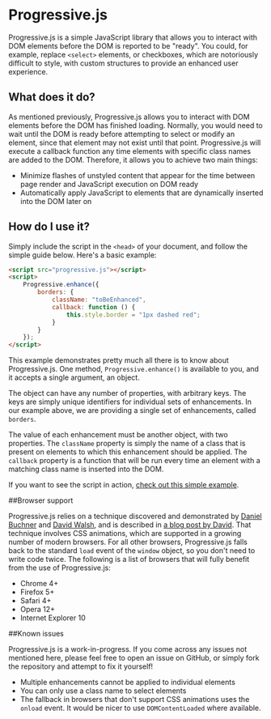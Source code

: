 # Progressive.js

Progressive.js is a simple JavaScript library that allows you to interact with DOM elements before the DOM is reported to be "ready". You could, for example, replace `<select>` elements, or checkboxes, which are notoriously difficult to style, with custom structures to provide an enhanced user experience.

## What does it do?

As mentioned previously, Progressive.js allows you to interact with DOM elements before the DOM has finished loading. Normally, you would need to wait until the DOM is ready before attempting to select or modify an element, since that element may not exist until that point. Progressive.js will execute a callback function any time elements with specific class names are added to the DOM. Therefore, it allows you to achieve two main things:

- Minimize flashes of unstyled content that appear for the time between page render and JavaScript execution on DOM ready
- Automatically apply JavaScript to elements that are dynamically inserted into the DOM later on

## How do I use it?

Simply include the script in the `<head>` of your document, and follow the simple guide below. Here's a basic example:

```html
<script src="progressive.js"></script>
<script>
	Progressive.enhance({
		borders: {
			className: "toBeEnhanced",
			callback: function () {
				this.style.border = "1px dashed red";
			}
		}
	});
</script>
```

This example demonstrates pretty much all there is to know about Progressive.js. One method, `Progressive.enhance()` is available to you, and it accepts a single argument, an object.

The object can have any number of properties, with arbitrary keys. The keys are simply unique identifiers for individual sets of enhancements. In our example above, we are providing a single set of enhancements, called `borders`.

The value of each enhancement must be another object, with two properties. The `className` property is simply the name of a class that is present on elements to which this enhancement should be applied. The `callback` property is a function that will be run every time an element with a matching class name is inserted into the DOM.

If you want to see the script in action, [check out this simple example](http://www.jamesallardice.com/progressivejs-example1/).

##Browser support

Progressive.js relies on a technique discovered and demonstrated by [Daniel Buchner](http://www.backalleycoder.com/) and [David Walsh](http://davidwalsh.name/), and is described in [a blog post by David](http://davidwalsh.name/detect-node-insertion). That technique involves CSS animations, which are supported in a growing number of modern browsers. For all other browsers, Progressive.js falls back to the standard `load` event of the `window` object, so you don't need to write code twice. The following is a list of browsers that will fully benefit from the use of Progressive.js:

- Chrome 4+
- Firefox 5+
- Safari 4+
- Opera 12+
- Internet Explorer 10

##Known issues

Progressive.js is a work-in-progress. If you come across any issues not mentioned here, please feel free to open an issue on GitHub, or simply fork the repository and attempt to fix it yourself!

- Multiple enhancements cannot be applied to individual elements
- You can only use a class name to select elements
- The fallback in browsers that don't support CSS animations uses the `onload` event. It would be nicer to use `DOMContentLoaded` where available.